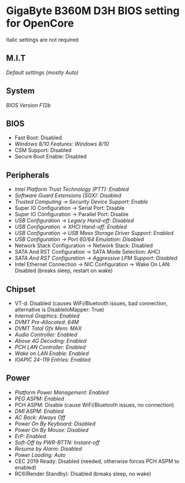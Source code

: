 # GigaByte B360M D3H BIOS setting for OpenCore
Italic settings are not required

## M.I.T
*Default settings (mostly Auto)*

## System
*BIOS Version F12b*

## BIOS
- Fast Boot: Disabled
- *Windows 8/10 Features: Windows 8/10*
- CSM Support: Disabled
- Secure Boot Enable: Disabled

## Peripherals
- *Intel Platform Trust Technology (PTT): Enabled*
- *Software Guard Extensions (SGX): Disabled*
- *Trusted Computing -> Security Device Support: Enable*
- Super IO Configuration -> Serial Port: Disable
- Super IO Configuration -> Parallel Port: Disable
- *USB Configuration -> Legacy Hand-off: Disabled*
- *USB Configuration -> XHCI Hand-off: Enabled*
- *USB Configuration -> USB Mass Storage Driver Support: Enabled*
- *USB Configuration -> Port 60/64 Emulation: Disabled*
- Network Stack Configuration -> Network Stack: Disabled
- SATA And RST Configuration -> SATA Mode Selection: AHCI
- *SATA And RST Configuration -> Aggressive LPM Support: Disabled*
- Intel Ethernet Connection -> NIC Configuration -> Wake On LAN: Disabled (breaks sleep, restart on wake)

## Chipset
- VT-d: Disabled (causes WiFi/Bluetooth issues, bad connection, alternative is DisableIoMapper: True)
- *Internal Graphics: Enabled*
- *DVMT Pre-Allocated: 64M*
- *DVMT Total Gfx Mem: MAX*
- *Audio Controller: Enabled*
- *Above 4G Decoding: Enabled*
- *PCH LAN Controller: Enabled*
- *Wake on LAN Enable: Enabled*
- *IOAPIC 24-119 Entries: Enabled*

## Power
- *Platform Power Management: Enabled*
- *PEG ASPM: Enabled*
- PCH ASPM: Disable (cause WiFi/Bluetooth issues, no connection)
- *DMI ASPM: Enabled*
- *AC Back: Always Off*
- *Power On By Keyboard: Disabled*
- *Power On By Mouse: Disabled*
- *ErP: Enabled*
- *Soft-Off by PWR-BTTN: Instant-off*
- *Resume by Alarm: Disabled*
- *Power Loading: Auto*
- CEC 2019 Ready: Disabled (needed, otherwise forces PCH ASPM to enabled)
- RC6(Render Standby): Disabled (breaks sleep, no wake)
